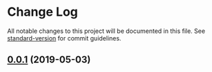 # Change Log

All notable changes to this project will be documented in this file. See [standard-version](https://github.com/conventional-changelog/standard-version) for commit guidelines.

## [0.0.1](https://github.com/bafxyz/emed/compare/v1.0.0...v0.0.1) (2019-05-03)
